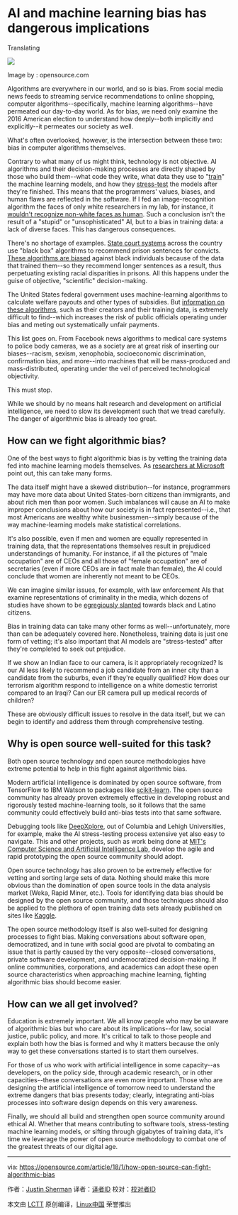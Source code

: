 AI and machine learning bias has dangerous implications
======
Translating

![](https://opensource.com/sites/default/files/styles/image-full-size/public/lead-images/LAW_goodbadugly.png?itok=ZxaimUWU)

Image by : opensource.com

Algorithms are everywhere in our world, and so is bias. From social media news feeds to streaming service recommendations to online shopping, computer algorithms--specifically, machine learning algorithms--have permeated our day-to-day world. As for bias, we need only examine the 2016 American election to understand how deeply--both implicitly and explicitly--it permeates our society as well.

What's often overlooked, however, is the intersection between these two: bias in computer algorithms themselves.

Contrary to what many of us might think, technology is not objective. AI algorithms and their decision-making processes are directly shaped by those who build them--what code they write, what data they use to "[train][1]" the machine learning models, and how they [stress-test][2] the models after they're finished. This means that the programmers' values, biases, and human flaws are reflected in the software. If I fed an image-recognition algorithm the faces of only white researchers in my lab, for instance, it [wouldn't recognize non-white faces as human][3]. Such a conclusion isn't the result of a "stupid" or "unsophisticated" AI, but to a bias in training data: a lack of diverse faces. This has dangerous consequences.

There's no shortage of examples. [State court systems][4] across the country use "black box" algorithms to recommend prison sentences for convicts. [These algorithms are biased][5] against black individuals because of the data that trained them--so they recommend longer sentences as a result, thus perpetuating existing racial disparities in prisons. All this happens under the guise of objective, "scientific" decision-making.

The United States federal government uses machine-learning algorithms to calculate welfare payouts and other types of subsidies. But [information on these algorithms][6], such as their creators and their training data, is extremely difficult to find--which increases the risk of public officials operating under bias and meting out systematically unfair payments.

This list goes on. From Facebook news algorithms to medical care systems to police body cameras, we as a society are at great risk of inserting our biases--racism, sexism, xenophobia, socioeconomic discrimination, confirmation bias, and more--into machines that will be mass-produced and mass-distributed, operating under the veil of perceived technological objectivity.

This must stop.

While we should by no means halt research and development on artificial intelligence, we need to slow its development such that we tread carefully. The danger of algorithmic bias is already too great.

## How can we fight algorithmic bias?

One of the best ways to fight algorithmic bias is by vetting the training data fed into machine learning models themselves. As [researchers at Microsoft][2] point out, this can take many forms.

The data itself might have a skewed distribution--for instance, programmers may have more data about United States-born citizens than immigrants, and about rich men than poor women. Such imbalances will cause an AI to make improper conclusions about how our society is in fact represented--i.e., that most Americans are wealthy white businessmen--simply because of the way machine-learning models make statistical correlations.

It's also possible, even if men and women are equally represented in training data, that the representations themselves result in prejudiced understandings of humanity. For instance, if all the pictures of "male occupation" are of CEOs and all those of "female occupation" are of secretaries (even if more CEOs are in fact male than female), the AI could conclude that women are inherently not meant to be CEOs.

We can imagine similar issues, for example, with law enforcement AIs that examine representations of criminality in the media, which dozens of studies have shown to be [egregiously slanted][7] towards black and Latino citizens.

Bias in training data can take many other forms as well--unfortunately, more than can be adequately covered here. Nonetheless, training data is just one form of vetting; it's also important that AI models are "stress-tested" after they're completed to seek out prejudice.

If we show an Indian face to our camera, is it appropriately recognized? Is our AI less likely to recommend a job candidate from an inner city than a candidate from the suburbs, even if they're equally qualified? How does our terrorism algorithm respond to intelligence on a white domestic terrorist compared to an Iraqi? Can our ER camera pull up medical records of children?

These are obviously difficult issues to resolve in the data itself, but we can begin to identify and address them through comprehensive testing.

## Why is open source well-suited for this task?

Both open source technology and open source methodologies have extreme potential to help in this fight against algorithmic bias.

Modern artificial intelligence is dominated by open source software, from TensorFlow to IBM Watson to packages like [scikit-learn][8]. The open source community has already proven extremely effective in developing robust and rigorously tested machine-learning tools, so it follows that the same community could effectively build anti-bias tests into that same software.

Debugging tools like [DeepXplore][9], out of Columbia and Lehigh Universities, for example, make the AI stress-testing process extensive yet also easy to navigate. This and other projects, such as work being done at [MIT's Computer Science and Artificial Intelligence Lab][10], develop the agile and rapid prototyping the open source community should adopt.

Open source technology has also proven to be extremely effective for vetting and sorting large sets of data. Nothing should make this more obvious than the domination of open source tools in the data analysis market (Weka, Rapid Miner, etc.). Tools for identifying data bias should be designed by the open source community, and those techniques should also be applied to the plethora of open training data sets already published on sites like [Kaggle][11].

The open source methodology itself is also well-suited for designing processes to fight bias. Making conversations about software open, democratized, and in tune with social good are pivotal to combating an issue that is partly caused by the very opposite--closed conversations, private software development, and undemocratized decision-making. If online communities, corporations, and academics can adopt these open source characteristics when approaching machine learning, fighting algorithmic bias should become easier.

## How can we all get involved?

Education is extremely important. We all know people who may be unaware of algorithmic bias but who care about its implications--for law, social justice, public policy, and more. It's critical to talk to those people and explain both how the bias is formed and why it matters because the only way to get these conversations started is to start them ourselves.

For those of us who work with artificial intelligence in some capacity--as developers, on the policy side, through academic research, or in other capacities--these conversations are even more important. Those who are designing the artificial intelligence of tomorrow need to understand the extreme dangers that bias presents today; clearly, integrating anti-bias processes into software design depends on this very awareness.

Finally, we should all build and strengthen open source community around ethical AI. Whether that means contributing to software tools, stress-testing machine learning models, or sifting through gigabytes of training data, it's time we leverage the power of open source methodology to combat one of the greatest threats of our digital age.

--------------------------------------------------------------------------------

via: https://opensource.com/article/18/1/how-open-source-can-fight-algorithmic-bias

作者：[Justin Sherman][a]
译者：[译者ID](https://github.com/译者ID)
校对：[校对者ID](https://github.com/校对者ID)

本文由 [LCTT](https://github.com/LCTT/TranslateProject) 原创编译，[Linux中国](https://linux.cn/) 荣誉推出

[a]:https://opensource.com/users/justinsherman
[1]:https://www.crowdflower.com/what-is-training-data/
[2]:https://medium.com/microsoft-design/how-to-recognize-exclusion-in-ai-ec2d6d89f850
[3]:https://www.ted.com/talks/joy_buolamwini_how_i_m_fighting_bias_in_algorithms
[4]:https://www.wired.com/2017/04/courts-using-ai-sentence-criminals-must-stop-now/
[5]:https://www.propublica.org/article/machine-bias-risk-assessments-in-criminal-sentencing
[6]:https://papers.ssrn.com/sol3/papers.cfm?abstract_id=3012499
[7]:https://www.hivlawandpolicy.org/sites/default/files/Race%20and%20Punishment-%20Racial%20Perceptions%20of%20Crime%20and%20Support%20for%20Punitive%20Policies%20%282014%29.pdf
[8]:http://scikit-learn.org/stable/
[9]:https://arxiv.org/pdf/1705.06640.pdf
[10]:https://www.csail.mit.edu/research/understandable-deep-networks
[11]:https://www.kaggle.com/datasets
